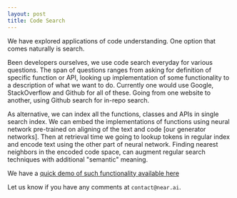 ```yaml
---
layout: post
title: Code Search
---
```


We have explored applications of code understanding. One option that comes naturally is search.

Been developers ourselves, we use code search everyday for various questions. The span of questions ranges from asking for definition of specific function or API, looking up implementation
of some functionality to a description of what we want to do.
Currently one would use Google, StackOverflow and Github for all of these. Going from one website to another,
using Github search for in-repo search.

As alternative, we can index all the functions, classes and APIs in single search index. 
We can embed the implementations of functions using neural network pre-trained on aligning of the text and code [our generator networks].
Then at retrieval time we going to lookup tokens in regular index and encode text using the other part of neural network.
Finding nearest neighbors in the encoded code space, can augment regular search techniques with additional "semantic" meaning.

We have a [quick demo of such functionality available here](https://www.youtube.com/watch?v=8XSf6XfYl64)

Let us know if you have any comments at `contact@near.ai`.

